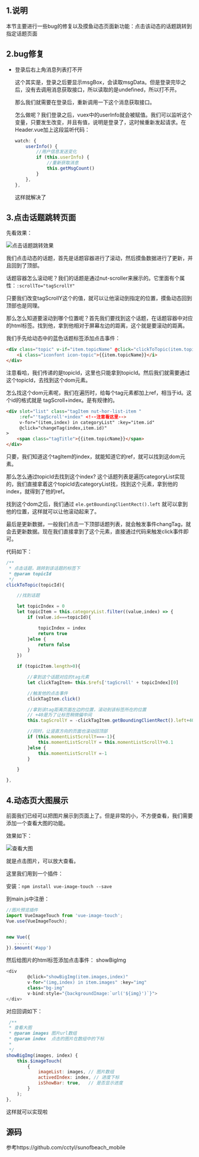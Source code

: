 ## 1.说明

<!--(补充一下，其实系统中包含了很多细小的bug，这些bug一般在添加新功能的时候我顺手就修复了，但是没有单独的写在文章里，所以要是发现页面效果和之前所说的不一致，那是因为我做了一些微调，改动不会很大，可以自己参考代码进行调整。)-->

本节主要进行一些bug的修复以及摸鱼动态页面新功能：点击该动态的话题跳转到指定话题页面

## 2.bug修复

- 登录后右上角消息列表打不开

  这个其实是，登录之后要显示msgBox，会读取msgData。但是登录完毕之后，没有去调用消息获取接口，所以读取的是undefined，所以打不开。

  那么我们就需要在登录后，重新调用一下这个消息获取接口。

  怎么做呢？我们登录之后，vuex中的userInfo就会被赋值。我们可以监听这个变量，只要发生改变，并且有值，说明是登录了，这时候重新发起请求。在Header.vue加上这段监听代码：

  ```js
  watch: {
      userInfo() {
          //用户信息发送变化
          if (this.userInfo) {
              //重新获取消息
              this.getMsgCount()
          }
      },
  },
  ```

  这样就解决了



## 3.点击话题跳转页面

先看效果：

![点击话题跳转效果](bug修复、点击摸鱼动态话题跳转.assets/点击话题跳转效果.gif) 

我们点击动态的话题，首先是话题容器进行了滚动，然后摸鱼数据进行了更新，并且回到了顶部。

话题容器怎么滚动呢？我们的话题是通过nut-scroller来展示的。它里面有个属性：`:scrollTo="tagScrollY"`

只要我们改变tagScrollY这个的值，就可以让他滚动到指定的位置，摸鱼动态回到顶部也是同理。

那么怎么知道要滚动到哪个位置呢？首先我们要找到这个话题，在话题容器中对应的html标签。找到他，拿到他相对于屏幕左边的距离，这个就是要滚动的距离。

我们手先给动态中的蓝色话题标签添加点击事件：

```html
<div class="topic" v-if="item.topicName" @click="clickToTopic(item.topicId)" >
    <i class="iconfont icon-topic">{{item.topicName}}</i>
</div>
```

注意看哈，我们传递的是topicId，这里也只能拿到topicId。然后我们就需要通过这个topicId，去找到这个dom元素。

怎么找这个dom元素呢，我们在遍历时，给每个tag元素都加上ref，相当于id。这个id的格式就是 tagScroll+index。是有规律的。

```html
<div slot="list" class="tagItem nut-hor-list-item "
     :ref="'tagScroll'+index" <!--注意看这里-->
     v-for="(item,index) in categoryList" :key="item.id"
     @click="changeTag(index,item.id)"
>
    <span class="tagTitle">{{item.topicName}}</span>
</div>
```

只要，我们知道这个tagItem的index，就能知道它的ref，就可以找到这dom元素。

那么怎么通过topicId去找到这个index? 这个话题列表是遍历categoryList实现的，我们直接拿着这个topicId去categoryList找，找到这个元素，拿到他的index，就得到了他的ref。

找到这个dom之后，我们通过 `ele.getBoundingClientRect().left` 就可以拿到他的位置，这样就可以让他滚动起来了。

最后是更新数据，一般我们点击一下顶部话题列表，就会触发事件changTag，就会去更新数据。现在我们直接拿到了这个元素，直接通过代码来触发click事件即可。

代码如下：

```js
/**
 * 点击话题，跳转到该话题的标签下
 * @param topicId
 */
clickToTopic(topicId){

    //找到话题

    let topicIndex = 0
    let topicItem = this.categoryList.filter((value,index) => {
        if (value.id===topicId){

            topicIndex = index
            return true
        }else {
            return false
        }
    })

    if (topicItem.length>0){

        //拿到这个话题对应的tag元素
        let clickTagItem= this.$refs['tagScroll' + topicIndex][0]

        //触发他的点击事件
        clickTagItem.click()

        //拿到该tag距离页面左边的位置，滚动到该标签所在的位置
        // +40是为了让标签稍微偏中间
        this.tagScrollY = -clickTagItem.getBoundingClientRect().left+40

        //同时，让竖直方向的页面也滚动回顶部
        if (this.momentListScrollY===-1){
            this.momentListScrollY = this.momentListScrollY+0.1
        }else {
            this.momentListScrollY =-1
        }

    }

},
```



## 4.动态页大图展示

前面我们已经可以把图片展示到页面上了。但是非常的小，不方便查看，我们需要添加一个查看大图的功能。

效果如下：

![查看大图](bug修复、点击摸鱼动态话题跳转.assets/查看大图.gif) 

就是点击图片，可以放大查看。

这里我们用到一个插件：

安装：`npm install vue-image-touch --save`

到main.js中注册：

```js
//图片预览插件
import VueImageTouch from 'vue-image-touch';
Vue.use(VueImageTouch);


new Vue({
   ......
}).$mount('#app') 
```



然后给图片的html标签添加点击事件： showBigImg

```js
<div
        @click="showBigImg(item.images,index)"
        v-for="(img,index) in item.images" :key="img"
        class="bg-img"
        v-bind:style="{backgroundImage:`url('${img}')`}">
</div>
```

对应回调如下：

```js
 /**
 * 查看大图
 * @param images 图片url数组
 * @param index  点击的图片在数组中的下标
 * 
 */
showBigImg(images, index) {
    this.$imageTouch(
        {
            imageList: images, // 图片数组
            activedIndex: index, // 进度下标
            isShowBar: true,   // 是否显示进度
        }
    );
},
```

这样就可以实现啦



## 源码

参考https://github.com/cctyl/sunofbeach_mobile 

